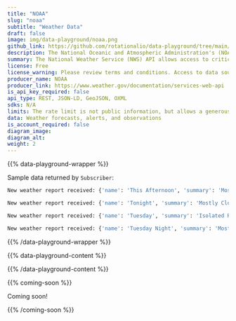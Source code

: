 ```yaml
---
title: "NOAA"
slug: "noaa"
subtitle: "Weather Data"
draft: false
image: img/data-playground/noaa.png
github_link: https://github.com/rotationalio/data-playground/tree/main/weather
description: The National Oceanic and Atmospheric Administration's (NOAA's) National Weather Service offers critical real-time data. Get forecasts, alerts, observations, and other weather data.
summary: The National Weather Service (NWS) API allows access to critical forecasts, alerts, observations, and other weather data.
license: Free
license_warning: Please review terms and conditions. Access to data sources can change.
producer_name: NOAA
producer_link: https://www.weather.gov/documentation/services-web-api
is_api_key_required: false
api_type: REST, JSON-LD, GeoJSON, OXML
sdks: N/A
limits: The rate limit is not public information, but allows a generous amount for typical use. If the rate limit is exceeded, the request will return with an error, and may be retried after the limit clears (typically within 5 seconds). Proxies are more likely to reach the limit, whereas requests directly from clients are not likely.
data: Weather forecasts, alerts, and observations
is_account_required: false
diagram_image:
diagram_alt:
weight: 2
---
```


{{% data-playground-wrapper %}}

Sample data returned by `Subscriber`:
```bash
New weather report received: {'name': 'This Afternoon', 'summary': 'Mostly Cloudy', 'temperature': 71, 'units': 'F', 'daytime': True, 'start': '2023-06-26T14:00:00-08:00', 'end': '2023-06-26T18:00:00-08:00'}

New weather report received: {'name': 'Tonight', 'summary': 'Mostly Cloudy then Isolated Rain Showers', 'temperature': 51, 'units': 'F', 'daytime': False, 'start': '2023-06-26T18:00:00-08:00', 'end': '2023-06-27T06:00:00-08:00'}

New weather report received: {'name': 'Tuesday', 'summary': 'Isolated Rain Showers', 'temperature': 73, 'units': 'F', 'daytime': True, 'start': '2023-06-27T06:00:00-08:00', 'end': '2023-06-27T18:00:00-08:00'}

New weather report received: {'name': 'Tuesday Night', 'summary': 'Mostly Cloudy', 'temperature': 52, 'units': 'F', 'daytime': False, 'start': '2023-06-27T18:00:00-08:00', 'end': '2023-06-28T06:00:00-08:00'}
```

{{% /data-playground-wrapper %}}

{{% data-playground-content %}}

<!-- Add content for data playground here, including a table for data products if available -->

{{% /data-playground-content %}}

{{% coming-soon %}}

Coming soon!

{{% /coming-soon %}}

